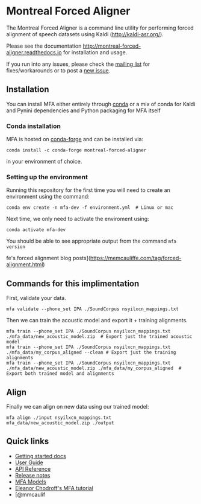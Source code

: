 # Montreal Forced Aligner

The Montreal Forced Aligner is a command line utility for performing forced alignment of speech datasets using Kaldi (http://kaldi-asr.org/).

Please see the documentation http://montreal-forced-aligner.readthedocs.io for installation and usage.

If you run into any issues, please check the [mailing list](https://groups.google.com/forum/#!forum/mfa-users) for fixes/workarounds or to post a [new issue](https://github.com/MontrealCorpusTools/Montreal-Forced-Aligner/issues).

## Installation

You can install MFA either entirely through [conda](https://docs.conda.io/en/latest/) or a mix of conda for Kaldi and Pynini dependencies and Python packaging for MFA itself

### Conda installation

MFA is hosted on [conda-forge](https://conda-forge.org/) and can be installed via:

```
conda install -c conda-forge montreal-forced-aligner
```

in your environment of choice.

### Setting up the environment

Running this repository for the first time you will need to create an environment using the command:
```
conda env create -n mfa-dev -f environment.yml  # Linux or mac
```

Next time, we only need to activate the enviroment using:
```
conda activate mfa-dev
```

You should be able to see appropriate output from the command `mfa version`


fe's forced alignment blog posts](https://memcauliffe.com/tag/forced-alignment.html)

## Commands for this implimentation
First, validate your data.
```
mfa validate --phone_set IPA ./SoundCorpus nsyilxcn_mappings.txt
```
Then we can train the acoustic model and export it + training alignments.
```
mfa train --phone_set IPA ./SoundCorpus nsyilxcn_mappings.txt ./mfa_data/new_acoustic_model.zip  # Export just the trained acoustic model
mfa train --phone_set IPA ./SoundCorpus nsyilxcn_mappings.txt  ./mfa_data/my_corpus_aligned --clean # Export just the training alignments
mfa train --phone_set IPA ./SoundCorpus nsyilxcn_mappings.txt  ./mfa_data/new_acoustic_model.zip ./mfa_data/my_corpus_aligned  # Export both trained model and alignments
```

## Align

Finally we can align on new data using our trained model:
```
mfa align ./input nsyilxcn_mappings.txt mfa_data/new_acoustic_model.zip ./output
```

## Quick links
* [Getting started docs](https://montreal-forced-aligner.readthedocs.io/en/latest/getting_started.html)
* [User Guide](https://montreal-forced-aligner.readthedocs.io/en/latest/user_guide/index.html)
* [API Reference](https://montreal-forced-aligner.readthedocs.io/en/latest/reference/index.html)
* [Release notes](https://montreal-forced-aligner.readthedocs.io/en/latest/changelog/index.html)
* [MFA Models](https://github.com/MontrealCorpusTools/mfa-models)
* [Eleanor Chodroff's MFA tutorial](https://www.eleanorchodroff.com/tutorial/montreal-forced-aligner-v2.html)
* [@mmcaulif